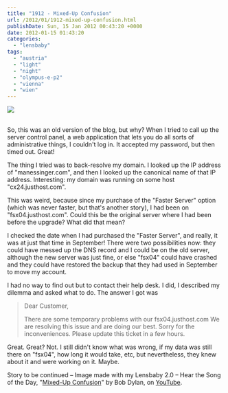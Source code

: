 ```yaml
---
title: "1912 - Mixed-Up Confusion"
url: /2012/01/1912-mixed-up-confusion.html
publishDate: Sun, 15 Jan 2012 00:43:20 +0000
date: 2012-01-15 01:43:20
categories: 
  - "lensbaby"
tags: 
  - "austria"
  - "light"
  - "night"
  - "olympus-e-p2"
  - "vienna"
  - "wien"
---
```

<div class="container">
<div class="center"><a target="_blank" href="https://d25zfm9zpd7gm5.cloudfront.net/1200x1200/2012/20120111_234842_ps.jpg"><img src="https://d25zfm9zpd7gm5.cloudfront.net/0600x0600/2012/20120111_234842_ps.jpg" /></a></div>
</div>
<br />

So, this was an old version of the blog, but why? When I tried to call up the server control panel, a web application that lets you do all sorts of administrative things, I couldn't log in. It accepted my password, but then timed out. Great! 

The thing I tried was to back-resolve my domain. I looked up the IP address of "manessinger.com", and then I looked up the canonical name of that IP address. Interesting: my domain was running on some host "cx24.justhost.com". 

This was weird, because since my purchase of the "Faster Server" option (which was never faster, but that's another story), I had been on "fsx04.justhost.com". Could this be the original server where I had been before the upgrade? What did that mean? 

I checked the date when I had purchased the "Faster Server", and really, it was at just that time in September! There were two possibilities now: they could have messed up the DNS record and I could be on the old server, although the new server was just fine, or else "fsx04" could have crashed and they could have restored the backup that they had used in September to move my account.

I had no way to find out but to contact their help desk. I did, I described my dilemma and asked what to do. The answer I got was
<blockquote>Dear Customer,

There are some temporary problems with our fsx04.justhost.com
We are resolving this issue and are doing our best.
Sorry for the inconveniences.
Please update this ticket in a few hours.
</blockquote>Great. Great? Not. I still didn't know what was wrong, if my data was still there on "fsx04", how long it would take, etc, but nevertheless, they knew about it and were working on it. Maybe.

 Story to be continued – Image made with my Lensbaby 2.0 – Hear the Song of the Day, "<a href="http://www.lyricsmode.com/lyrics/b/bob_dylan/mixed_up_confusion.html" target="_blank">Mixed-Up Confusion</a>" by Bob Dylan, on <a href="http://www.youtube.com/watch?v=7gHn3SV1mOk" target="_blank">YouTube</a>.

